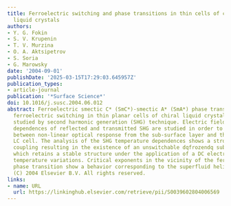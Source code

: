 ```yaml
---
title: Ferroelectric switching and phase transitions in thin cells of chiral smectic
  liquid crystals
authors:
- Y. G. Fokin
- S. V. Krupenin
- T. V. Murzina
- O. A. Aktsipetrov
- S. Soria
- G. Marowsky
date: '2004-09-01'
publishDate: '2025-03-15T17:29:03.645957Z'
publication_types:
- article-journal
publication: '*Surface Science*'
doi: 10.1016/j.susc.2004.06.012
abstract: Ferroelectric smectic C* (SmC*)-smectic A* (SmA*) phase transitions and
  ferroelectric switching in thin planar cells of chiral liquid crystals (LC) are
  studied by second harmonic generation (SHG) technique. Electric field and temperature
  dependences of reflected and transmitted SHG are studied in order to distinguish
  between non-linear optical response from the sub-surface layer and the bulk of the
  LC cell. The analysis of the SHG temperature dependences shows a strong surface
  coupling resulting in the existence of an unswitchable dqfrozendq sub-surface layer
  which retains a stable structure under the application of a DC electric field and
  temperature variations. Critical exponents in the vicinity of the ferroelectric
  phase transition show a behavior corresponding to the superfluid helium theory.
  (C) 2004 Elsevier B.V. All rights reserved.
links:
- name: URL
  url: https://linkinghub.elsevier.com/retrieve/pii/S0039602804006569
---
```

